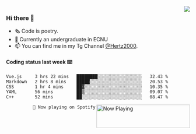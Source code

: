 <img  align="right" src="https://github-readme-stats.vercel.app/api?username=BillChen2K&show_icons=true&count_private=true&hide_title=true">

### Hi there 👋

- 🗞 Code is poetry.
- 🌱 Currently an undergraduate in ECNU
- 📫 You can find me in my Tg Channel [@Hertz2000](https://t.me/Hertz2000).

#### Coding status last week ⌨️

<!--START_SECTION:waka-->
```text
Vue.js     3 hrs 22 mins   ████████░░░░░░░░░░░░░░░░░   32.43 % 
Markdown   2 hrs 8 mins    █████░░░░░░░░░░░░░░░░░░░░   20.53 % 
CSS        1 hr 4 mins     ██▓░░░░░░░░░░░░░░░░░░░░░░   10.35 % 
YAML       56 mins         ██▒░░░░░░░░░░░░░░░░░░░░░░   09.07 % 
C++        52 mins         ██░░░░░░░░░░░░░░░░░░░░░░░   08.47 % 
```
<!--END_SECTION:waka-->


<div>
<a href="https://spotify-now-playing.billchen2k.vercel.app/now-playing?open">
   <img align="right" src="https://spotify-now-playing.billchen2k.vercel.app/now-playing" width="256" height="64" alt="Now Playing">
</a>
</div>

<div>
<p align="right"><code>🎵 Now playing on Spotify</code></p>
</div>

<!--
**BillChen2K/BillChen2K** is a ✨ _special_ ✨ repository because its `README.md` (this file) appears on your GitHub profile.

Here are some ideas to get you started:

- 🔭 I’m currently working on ...
- 🌱 I’m currently learning ...
- 👯 I’m looking to collaborate on ...
- 🤔 I’m looking for help with ...
- 💬 Ask me about ...
- 📫 How to reach me: ...
- 😄 Pronouns: ...
- ⚡ Fun fact: ...
-->
